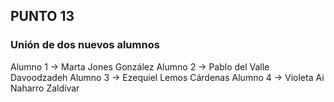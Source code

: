 ## PUNTO 13
### Unión de dos nuevos alumnos
Alumno 1 -> Marta Jones González
Alumno 2 -> Pablo del Valle Davoodzadeh
Alumno 3 -> Ezequiel Lemos Cárdenas
Alumno 4 -> Violeta Ai Naharro Zaldívar

